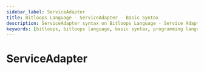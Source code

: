 ```yaml
---
sidebar_label: ServiceAdapter
title: Bitloops Language - ServiceAdapter - Basic Syntax 
description: ServiceAdapter syntax on Bitloops Language - Service Adapter...  
keywords: [bitloops, bitloops language, basic syntax, programming language, variables, types, objects, data types, classes, interfaces, modules, functions, loops, services, service adapter]
---
```


# ServiceAdapter
